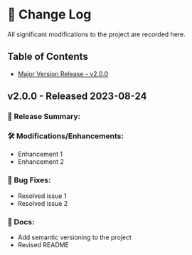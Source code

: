 # 📘 Change Log

All significant modifications to the project are recorded here.

## Table of Contents
- [Major Version Release - v2.0.0](#200)

## v2.0.0 - Released 2023-08-24 <a name="200"></a>

### 💎 Release Summary:

### 🛠️ Modifications/Enhancements:

- Enhancement 1
- Enhancement 2

### 🐞 Bug Fixes:

- Resolved issue 1
- Resolved issue 2

### 📖 Docs:

- Add semantic versioning to the project
- Revised README
